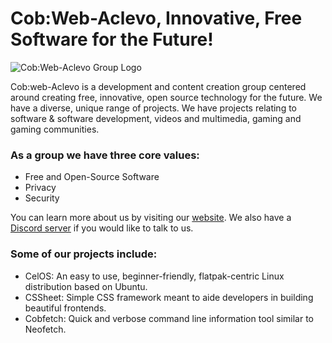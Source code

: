 # Cob:Web-Aclevo,  Innovative, Free Software for the Future!

![Cob:Web-Aclevo Group Logo](https://cobweb-aclevo.org/assets/logo-trans.png)


Cob:web-Aclevo is a development and content creation group centered around creating free, innovative, open source technology for the future. We have a diverse, unique range of projects. We have projects relating to software & software development, videos and multimedia, gaming and gaming communities.

### As a group we have three core values:
- Free and Open-Source Software
- Privacy
- Security

You can learn more about us by visiting our [website](https://cobweb-aclevo.org/). We also have a [Discord server](https://discord.gg/z3GXvGtuek) if you would like to talk to us.

### Some of our projects include:
- CelOS: An easy to use, beginner-friendly, flatpak-centric Linux distribution based on Ubuntu.
- CSSheet: Simple CSS framework meant to aide developers in building beautiful frontends.
- Cobfetch: Quick and verbose command line information tool similar to Neofetch.
